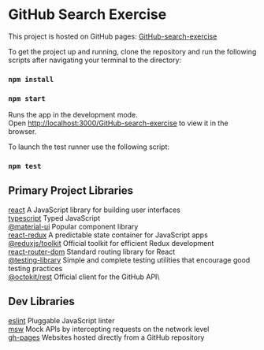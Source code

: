 # GitHub Search Exercise

This project is hosted on GitHub pages: [GitHub-search-exercise](https://williamzmacdonald.github.io/GitHub-search-exercise/)

To get the project up and running, clone the repository and run the following scripts after navigating your terminal to the directory:

### `npm install`

### `npm start`

Runs the app in the development mode.\
Open [http://localhost:3000/GitHub-search-exercise](http://localhost:3000/GitHub-search-exercise) to view it in the browser.

To launch the test runner use the following script:

### `npm test`

## Primary Project Libraries

[react](https://reactjs.org/) A JavaScript library for building user interfaces\
[typescript](https://www.typescriptlang.org/) Typed JavaScript\
[@material-ui](https://material-ui.com/) Popular component library\
[react-redux](https://redux.js.org/) A predictable state container for JavaScript apps\
[@reduxjs/toolkit](https://redux-toolkit.js.org/) Official toolkit for efficient Redux development\
[react-router-dom](https://reactrouter.com/web/guides/quick-start) Standard routing library for React\
[@testing-library](https://testing-library.com/) Simple and complete testing utilities that encourage good testing practices\
[@octokit/rest](https://octokit.github.io/rest.js/v18) Official client for the GitHub API\

## Dev Libraries
[eslint](https://eslint.org/) Pluggable JavaScript linter\
[msw](https://mswjs.io/) Mock APIs by intercepting requests on the network level\
[gh-pages](https://pages.github.com/) Websites hosted directly from a GitHub repository
